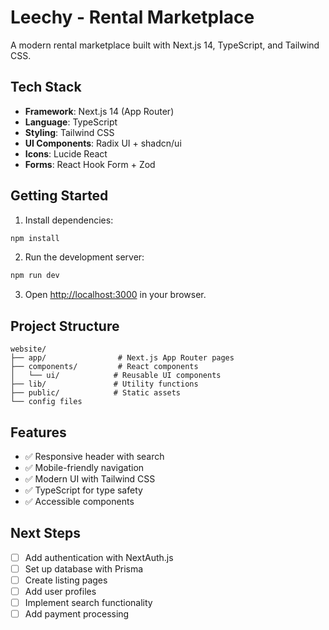 # Leechy - Rental Marketplace

A modern rental marketplace built with Next.js 14, TypeScript, and Tailwind CSS.

## Tech Stack

- **Framework**: Next.js 14 (App Router)
- **Language**: TypeScript
- **Styling**: Tailwind CSS
- **UI Components**: Radix UI + shadcn/ui
- **Icons**: Lucide React
- **Forms**: React Hook Form + Zod

## Getting Started

1. Install dependencies:
```bash
npm install
```

2. Run the development server:
```bash
npm run dev
```

3. Open [http://localhost:3000](http://localhost:3000) in your browser.

## Project Structure

```
website/
├── app/                # Next.js App Router pages
├── components/         # React components
│   └── ui/            # Reusable UI components
├── lib/               # Utility functions
├── public/            # Static assets
└── config files
```

## Features

- ✅ Responsive header with search
- ✅ Mobile-friendly navigation
- ✅ Modern UI with Tailwind CSS
- ✅ TypeScript for type safety
- ✅ Accessible components

## Next Steps

- [ ] Add authentication with NextAuth.js
- [ ] Set up database with Prisma
- [ ] Create listing pages
- [ ] Add user profiles
- [ ] Implement search functionality
- [ ] Add payment processing
